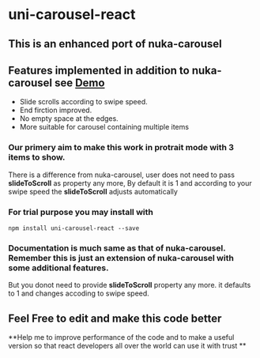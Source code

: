 # uni-carousel-react

## This is an enhanced port of nuka-carousel 

## Features implemented in addition to nuka-carousel see [Demo](http://abhilashsajeev.github.io/uni-carousel-react)
  * Slide scrolls according to swipe speed.
  * End firction improved.
  * No empty space at the edges.
  * More suitable for carousel containing multiple items


### Our primery aim to make this work in protrait mode with 3 items to show.
There is a difference from nuka-carousel, user does not need to pass **slideToScroll** as property any more, By default it is 1 and according to your swipe speed the **slideToScroll** adjusts automatically

### For trial purpose you may install with

```
npm install uni-carousel-react --save
```

### Documentation is much same as that of **nuka-carousel**. Remember this is just an extension of **nuka-carousel** with some additional features.
But you donot need to provide **slideToScroll** property any more. it defaults to 1 and changes accoding to swipe speed.

## **Feel Free to edit and make this code better**
**Help me to improve performance of the code and to make a useful version so that react developers all over the world can use it with trust  **




